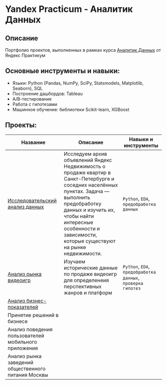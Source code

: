 # Yandex Practicum - Аналитик Данных

## Описание
Портфолио проектов, выполненных в рамках курса [Аналитик Данных](https://practicum.yandex.ru/data-analyst/) от Яндекс Практикум

## Основные инструменты и навыки:
- Языки: Python (Pandas, NumPy, SciPy, Statsmodels, Matplotlib, Seaborn), SQL
- Построение дашбордов: Tableau
- А/В-тестирование
- Работа с гипотезами
- Машинное обучение: библиотеки Scikit-learn, XGBoost

## Проекты:
| Название | Описание                                                    | Навыки и инструменты           |  
|-----------|-------------------|------------------------------------------------------------------|
| [Исследовательский анализ данных](exploratory_data_analysis/) | Исследуем архив объявлений Яндекс Недвижимость о продаже квартир в Санкт-Петербурге и соседних населённых пунктах. Задача — выполнить предобработку данных и изучить их, чтобы найти интересные особенности и зависимости, которые существуют на рынке недвижимости. | `Python`, `EDA`, `предобработка данных` |
| [Анализ рынка видеоигр](video_game_market_analysis/) |Изучаем исторические данные по продаже видеоигр для определенеия перспективных жанров и платформ|`Python`, `EDA`, `предобработка данных`, `проверка гипотез`|
| [Анализ бизнес-показателей](business_performance_analysis/) |       |         |
| Принятие решений в бизнесе |      |          |
| Анализ поведения пользователей мобильного приложения |     |     |
| Анализ рынка заведений общественного питания Москвы |      |     |


   



